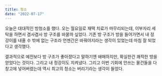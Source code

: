 ```yaml
---
title: 청소
date: "2022-07-17"
---
```


오늘은 대대적인 방청소를 했다. 오는 월요일로 재택 치료가 마무리되는데, 이부자리 세탁을 하면서 겸사겸사 방 구조를 바꿀까 싶었다. 기존 방 구조가 방을 들어가면서 내 정강이를 내줄 수 밖에 없는 구조라 언젠간은 바꿔야지라는 생각이 있었는데 마침 잘 되었다고 생각했다.

결과적으로 예전보다 방 구조가 좋아졌다고 말하기엔 애매하지만, 확실한건 쾌적한 방을 얻었다는 것이다. 그리고 내 정강이도 지켜냈다. 그리고 이번 기회에 안쓰는 물건들을 다 창고에 넣어버렸는데 역시 최고의 청소는 버리기라는 생각이 들었다.
